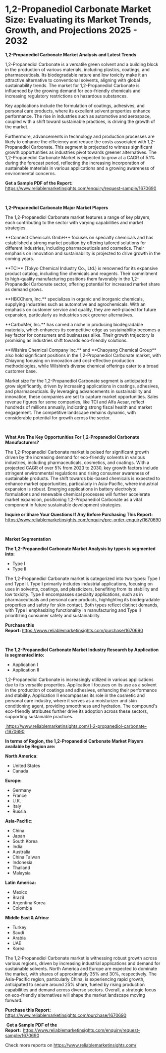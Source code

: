 <p><h1>1,2-Propanediol Carbonate Market Size: Evaluating its Market Trends, Growth, and Projections 2025 - 2032</h1></p><p><strong>1,2-Propanediol Carbonate Market Analysis and Latest Trends</strong></p>
<p><p>1,2-Propanediol Carbonate is a versatile green solvent and a building block in the production of various materials, including plastics, coatings, and pharmaceuticals. Its biodegradable nature and low toxicity make it an attractive alternative to conventional solvents, aligning with global sustainability trends. The market for 1,2-Propanediol Carbonate is influenced by the growing demand for eco-friendly chemicals and increasing regulatory restrictions on hazardous substances. </p><p>Key applications include the formulation of coatings, adhesives, and personal care products, where its excellent solvent properties enhance performance. The rise in industries such as automotive and aerospace, coupled with a shift toward sustainable practices, is driving the growth of the market. </p><p>Furthermore, advancements in technology and production processes are likely to enhance the efficiency and reduce the costs associated with 1,2-Propanediol Carbonate. This segment is projected to witness significant growth opportunities as industries pivot towards greener alternatives. The 1,2-Propanediol Carbonate Market is expected to grow at a CAGR of 5.1% during the forecast period, reflecting the increasing incorporation of sustainable materials in various applications and a growing awareness of environmental concerns.</p></p>
<p><strong>Get a Sample PDF of the Report:&nbsp;</strong> <a href="https://www.reliablemarketinsights.com/enquiry/request-sample/1670690?utm_campaign=3164&utm_medium=2&utm_source=Github&utm_content=ia&utm_term=25032025&utm_id=12-propanediol-carbonate">https://www.reliablemarketinsights.com/enquiry/request-sample/1670690</a></p>
<p>&nbsp;</p>
<p><strong>1,2-Propanediol Carbonate Major Market Players</strong></p>
<p><p>The 1,2-Propanediol Carbonate market features a range of key players, each contributing to the sector with varying capabilities and market strategies. </p><p>**Connect Chemicals GmbH** focuses on specialty chemicals and has established a strong market position by offering tailored solutions for different industries, including pharmaceuticals and cosmetics. Their emphasis on innovation and sustainability is projected to drive growth in the coming years.</p><p>**TCI** (Tokyo Chemical Industry Co., Ltd.) is renowned for its expansive product catalog, including fine chemicals and reagents. Their commitment to high-quality manufacturing positions them favorably in the 1,2-Propanediol Carbonate sector, offering potential for increased market share as demand grows.</p><p>**HBCChem, Inc.** specializes in organic and inorganic chemicals, supplying industries such as automotive and agrochemicals. With an emphasis on customer service and quality, they are well-placed for future expansion, particularly as industries seek greener alternatives.</p><p>**CarboMer, Inc.** has carved a niche in producing biodegradable materials, which enhances its competitive edge as sustainability becomes a key factor for consumers and businesses alike. Their growth trajectory is promising as industries shift towards eco-friendly solutions.</p><p>**Wilshire Chemical Company Inc.** and **Chaoyang Chemical Group** also hold significant positions in the 1,2-Propanediol Carbonate market, with Chiayong focusing on innovation and cost-effective production methodologies, while Wilshire’s diverse chemical offerings cater to a broad customer base.</p><p>Market size for the 1,2-Propanediol Carbonate segment is anticipated to grow significantly, driven by increasing applications in coatings, adhesives, and pharmaceuticals. By leveraging advancements in sustainability and innovation, these companies are set to capture market opportunities. Sales revenue figures for some companies, like TCI and Alfa Aesar, reflect hundreds of millions annually, indicating strong fiscal health and market engagement. The competitive landscape remains dynamic, with considerable potential for growth across the sector.</p></p>
<p>&nbsp;</p>
<p><strong>What Are The Key Opportunities For 1,2-Propanediol Carbonate Manufacturers?</strong></p>
<p><p>The 1,2-Propanediol Carbonate market is poised for significant growth driven by the increasing demand for eco-friendly solvents in various industries, including pharmaceuticals, cosmetics, and coatings. With a projected CAGR of over 5% from 2023 to 2030, key growth factors include stringent environmental regulations and rising consumer awareness of sustainable products. The shift towards bio-based chemicals is expected to enhance market opportunities, particularly in Asia-Pacific, where industrial expansion is robust. Emerging applications in battery electrolyte formulations and renewable chemical processes will further accelerate market expansion, positioning 1,2-Propanediol Carbonate as a vital component in future sustainable development strategies.</p></p>
<p><strong>Inquire or Share Your Questions If Any Before Purchasing This Report:</strong> <a href="https://www.reliablemarketinsights.com/enquiry/pre-order-enquiry/1670690?utm_campaign=3164&utm_medium=2&utm_source=Github&utm_content=ia&utm_term=25032025&utm_id=12-propanediol-carbonate">https://www.reliablemarketinsights.com/enquiry/pre-order-enquiry/1670690</a></p>
<p>&nbsp;</p>
<p><strong>Market Segmentation</strong></p>
<p><strong>The 1,2-Propanediol Carbonate Market Analysis by types is segmented into:</strong></p>
<p><ul><li>Type I</li><li>Type II</li></ul></p>
<p><p>The 1,2-Propanediol Carbonate market is categorized into two types: Type I and Type II. Type I primarily includes industrial applications, focusing on uses in solvents, coatings, and plasticizers, benefiting from its stability and low toxicity. Type II encompasses specialty applications, such as in pharmaceuticals and personal care products, highlighting its biodegradable properties and safety for skin contact. Both types reflect distinct demands, with Type I emphasizing functionality in manufacturing and Type II prioritizing consumer safety and sustainability.</p></p>
<p><strong>Purchase this Report:&nbsp;</strong><a href="https://www.reliablemarketinsights.com/purchase/1670690?utm_campaign=3164&utm_medium=2&utm_source=Github&utm_content=ia&utm_term=25032025&utm_id=12-propanediol-carbonate">https://www.reliablemarketinsights.com/purchase/1670690</a></p>
<p>&nbsp;</p>
<p><strong>The 1,2-Propanediol Carbonate Market Industry Research by Application is segmented into:</strong></p>
<p><ul><li>Application I</li><li>Application II</li></ul></p>
<p><p>1,2-Propanediol Carbonate is increasingly utilized in various applications due to its versatile properties. Application I focuses on its use as a solvent in the production of coatings and adhesives, enhancing their performance and stability. Application II encompasses its role in the cosmetic and personal care industry, where it serves as a moisturizer and skin conditioning agent, providing smoothness and hydration. The compound's eco-friendly attributes further drive its adoption across these sectors, supporting sustainable practices.</p></p>
<p><a href="https://www.reliablemarketinsights.com/1-2-propanediol-carbonate-r1670690?utm_campaign=3164&utm_medium=2&utm_source=Github&utm_content=ia&utm_term=25032025&utm_id=12-propanediol-carbonate">&nbsp;https://www.reliablemarketinsights.com/1-2-propanediol-carbonate-r1670690</a></p>
<p><strong>In terms of Region, the 1,2-Propanediol Carbonate Market Players available by Region are:</strong></p>
<p>
    <p> <strong> North America: </strong>
        <ul>
            <li>United States</li>
            <li>Canada</li>
        </ul>
        </p> 
    <p> <strong> Europe: </strong>
        <ul>
            <li>Germany</li>
            <li>France</li>
            <li>U.K.</li>
            <li>Italy</li>
            <li>Russia</li>
        </ul>
        </p> 
    <p> <strong> Asia-Pacific: </strong>
        <ul>
            <li>China</li>
            <li>Japan</li>
            <li>South Korea</li>
            <li>India</li>
            <li>Australia</li>
            <li>China Taiwan</li>
            <li>Indonesia</li>
            <li>Thailand</li>
            <li>Malaysia</li>
        </ul>
        </p> 
    <p> <strong> Latin America: </strong>
        <ul>
            <li>Mexico</li>
            <li>Brazil</li>
            <li>Argentina Korea</li>
            <li>Colombia</li>
        </ul>
        </p> 
    <p> <strong> Middle East & Africa: </strong>
        <ul>
            <li>Turkey</li>
            <li>Saudi</li>
            <li>Arabia</li>
            <li>UAE</li>
            <li>Korea</li>
        </ul>
    </p>
    </p>
<p><p>The 1,2-Propanediol Carbonate market is witnessing robust growth across various regions, driven by increasing industrial applications and demand for sustainable solvents. North America and Europe are expected to dominate the market, with shares of approximately 35% and 30%, respectively. The Asia-Pacific region, particularly China, is experiencing rapid growth, anticipated to secure around 25% share, fueled by rising production capabilities and demand across diverse sectors. Overall, a strategic focus on eco-friendly alternatives will shape the market landscape moving forward.</p></p>
<p><strong>Purchase this Report: </strong><a href="https://www.reliablemarketinsights.com/purchase/1670690?utm_campaign=3164&utm_medium=2&utm_source=Github&utm_content=ia&utm_term=25032025&utm_id=12-propanediol-carbonate">https://www.reliablemarketinsights.com/purchase/1670690</a></p>
<p>&nbsp;<strong>Get a Sample PDF of the Report:&nbsp;&nbsp;</strong><a href="https://www.reliablemarketinsights.com/enquiry/request-sample/1670690?utm_campaign=3164&utm_medium=2&utm_source=Github&utm_content=ia&utm_term=25032025&utm_id=12-propanediol-carbonate">https://www.reliablemarketinsights.com/enquiry/request-sample/1670690</a></p>
<p><strong></strong></p>
<p>Check more reports on <a href="https://www.reliablemarketinsights.com/?utm_campaign=3164&utm_medium=2&utm_source=Github&utm_content=ia&utm_term=25032025&utm_id=12-propanediol-carbonate">https://www.reliablemarketinsights.com/</a></p>